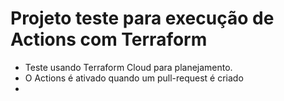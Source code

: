 # Projeto teste para execução de Actions com Terraform

- Teste usando Terraform Cloud para planejamento.
- O Actions é ativado quando um pull-request é criado
- 